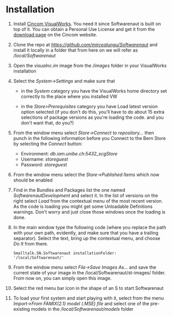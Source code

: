 # Installation


1. Install [Cincom VisualWorks](http://www.cincomsmalltalk.com/). You need it since Softwarenaut is built on top of it. You can obtain a Personal Use License and get it from the [download page](http://www.cincomsmalltalk.com/main/developer-community/trying-cincom-smalltalk/try-cincom-smalltalk/) on the Cincom website. 

1. Clone the repo at *https://github.com/mircealungu/Softwarenaut* and install it locally in a folder that from here on we will refer as */local/Softwarenaut*

1. Open the *visualnc.im* image from the */images* folder in your VisualWorks installation

1. Select the *System->Settings* and make sure that 

	- in the *System* category you have the VisualWorks home directory set correctly to the place where you installed VW
	
	- in the *Store>Prerequisites* category you have Load latest version option selected (if you don't do this, you'll have to do about 15 extra selections of package versions as you're loading the code. and you don't want that, do you?)

1. From the window menu select *Store->Connect to repository...* then punch in the following information before you Connect to the Bern Store by selecting the *Connect* button: 

	- Environment: *db.iam.unibe.ch:5432_scgStore*
	- Username: *storeguest* 
	- Password: *storeguest*

1. From the window menu select the *Store->Published Items* which now should be enabled

1. Find in the Bundles and Packages list the one named *SoftwarenautDevelopment* and select it. In the list of versions on the right select *Load* from the contextual menu of the most recent version. As the code is loading you might get some Unloadable Definitions warnings. Don't worry and just close those windows once the loading is done. 

1. In the main window type the following code (where you replace the path with your own path, evidently, and make sure that you have a trailing separator). Select the text, bring up the contextual menu, and choose *Do It* from there. 

    ```Smalltalk.SN.Softwarenaut installationFolder: '/local/Softwarenaut/'```

1. From the window menu select *File->Save Images As...* and save the current state of your image in the /local/Softwarenaut/st-images/ folder. From now on, you can simply open this image.

1. Select the red menu bar icon in the shape of an S to start Softwarenaut

1. To load your first system and start playing with it, select from the menu *Import->From FAMIX(2.1) model (.MSE) file* and select one of the pre-existing models in the */local/Softwarenaut/models* folder
